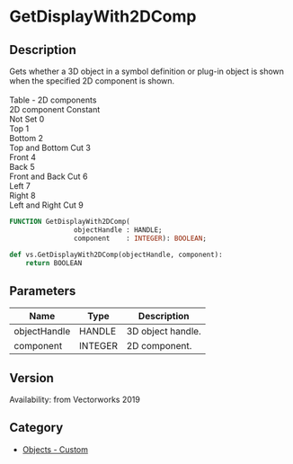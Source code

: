 # GetDisplayWith2DComp

## Description
Gets whether a 3D object in a symbol definition or plug-in object is shown when the specified 2D component is shown.<BR>
<BR>
                    Table - 2D components<BR>
2D component			Constant<BR>
Not Set			0<BR>
Top			1<BR>
Bottom			2<BR>
Top and Bottom Cut	                3<BR>
Front			4<BR>
Back			5<BR>
Front and Back Cut	                6<BR>
Left			7<BR>
Right			8<BR>
Left and Right Cut	                9   <BR>

```pascal
FUNCTION GetDisplayWith2DComp(
				objectHandle : HANDLE;
				component    : INTEGER): BOOLEAN;
```

```python
def vs.GetDisplayWith2DComp(objectHandle, component):
    return BOOLEAN
```

## Parameters
|Name|Type|Description|
|---|---|---|
|objectHandle|HANDLE|3D object handle.|
|component|INTEGER|2D component.|

## Version
Availability: from Vectorworks 2019

## Category
* [Objects - Custom](../Categories/Objects%20-%20Custom.md)

